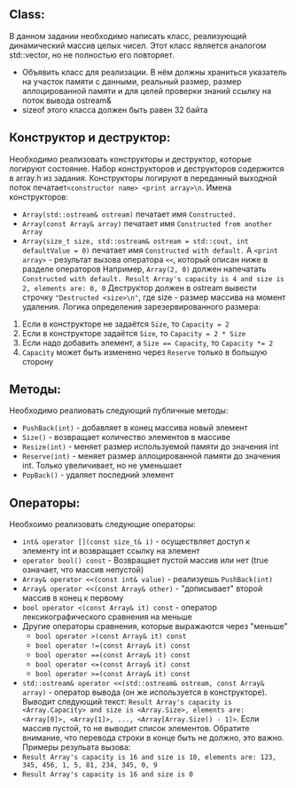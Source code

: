 ## Class:
В данном задании необходимо написать класс, реализующий динамический массив целых чисел. Этот класс является аналогом std::vector, но не полностью его повторяет.
* Объявить класс для реализации. В нём должны храниться указатель на участок памяти с данными, реальный размер, размер аллоцированной памяти и для целей проверки знаний ссылку на поток вывода ostream&
* sizeof этого класса должен быть равен 32 байта

## Конструктор и деструктор:
Необходимо реализовать конструкторы и деструктор, которые логируют состояние. Набор конструкторов и деструкторов содержится в array.h из задания.
Конструкторы логируют в переданный выходной поток печатает`<constructor name> <print array>\n`. Имена конструкторов:
* `Array(std::ostream& ostream)` печатает имя `Constructed.`
* `Array(const Array& array)` печатает имя `Constructed from another Array`
* `Array(size_t size, std::ostream& ostream = std::cout, int defaultValue = 0)` печатает имя `Constructed with default.`
А `<print array>` - результат вызова оператора `<<`, который описан ниже в разделе операторов
Например, `Array(2, 0)` должен напечатать `Constructed with default. Result Array's capacity is 4 and size is 2, elements are: 0, 0`
Деструктор должен в ostream вывести строчку `"Destructed <size>\n"`, где size - размер массива на момент удаления.
Логика определения зарезервированного размера:
1. Если в конструкторе не задаётся `Size`, то `Capacity = 2`
1. Если в конструкторе задаётся `Size`, то `Capacity = 2 * Size`
1. Если надо добавить элемент, а `Size == Capacity`, то `Capacity *= 2`
1. `Capacity` может быть изменено через `Reserve` только в большую сторону

## Методы:
Необходимо реалиовать следующий публичные методы:
* `PushBack(int)` - добавляет в конец массива новый элемент
* `Size()` - возвращает количество элементов в массиве
* `Resize(int)` - меняет размер используемой памяти до значения int
* `Reserve(int)` - меняет размер аллоцированной памяти до значения int. Только увеличивает, но не уменьшает
* `PopBack()` - удаляет последний элемент

## Операторы:
Необхоимо реализовать следующие операторы:
* `int& operator [](const size_t& i)` - осуществляет доступ к элементу int и возвращает ссылку на элемент
* `operator bool() const` - Возвращает пустой массив или нет (true означает, что массив непустой)
* `Array& operator <<(const int& value)` - реализуешь `PushBack(int)`
* `Array& operator <<(const Array& other)` - "дописывает" второй массив в конец к первому
* `bool operator <(const Array& it) const` - оператор лексикографического сравнения на меньше
* Другие операторы сравнения, которые выражаются через "меньше"
  * `bool operator >(const Array& it) const`
  * `bool operator !=(const Array& it) const`
  * `bool operator ==(const Array& it) const`
  * `bool operator <=(const Array& it) const`
  * `bool operator >=(const Array& it) const`
* `std::ostream& operator <<(std::ostream& ostream, const Array& array)` - оператор вывода (он же используется в конструкторе). Выводит следующий текст: `Result Array's capacity is <Array.Capacity> and size is <Array.Size>, elements are: <Array[0]>, <Array[1]>, ..., <Array[Array.Size() - 1]>`. Если массив пустой, то не выводит список элементов. Обратите внимание, что перевода строки в конце быть не должно, это важно.
Примеры резульата вызова:
* `Result Array's capacity is 16 and size is 10, elements are: 123, 345, 456, 1, 5, 81, 234, 345, 0, 9`
* `Result Array's capacity is 16 and size is 0`
